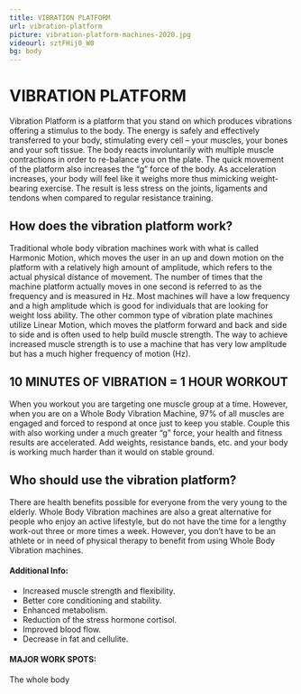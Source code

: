 ```yaml
---
title: VIBRATION PLATFORM
url: vibration-platform
picture: vibration-platform-machines-2020.jpg
videourl: sztFHij0_W0
bg: body
---
```


# VIBRATION PLATFORM

Vibration Platform is a platform that you stand on which produces vibrations offering a stimulus to the body. The energy is safely and effectively transferred to your body, stimulating every cell – your muscles, your bones and your soft tissue. The body reacts involuntarily with multiple muscle contractions in order to re-balance you on the plate.  The quick movement of the platform also increases the “g” force of the body. As acceleration increases, your body will feel like it weighs more thus mimicking weight-bearing exercise. The result is less stress on the joints, ligaments and tendons when compared to regular resistance training.


## How does the vibration platform work?

Traditional whole body vibration machines work with what is called Harmonic Motion, which moves the user in an up and down motion on the platform with a relatively high amount of amplitude, which refers to the actual physical distance of movement.  The number of times that the machine platform actually moves in one second is referred to as the frequency and is measured in Hz.  Most machines will have a low frequency and a high amplitude which is good for individuals that are looking for weight loss ability.
The other common type of vibration plate machines utilize Linear Motion, which moves the platform forward and back and side to side and is often used to help build muscle strength.  The way to achieve increased muscle strength is to use a machine that has very low amplitude but has a much higher frequency of motion (Hz).

## 10 MINUTES OF VIBRATION = 1 HOUR WORKOUT

When you workout you are targeting one muscle group at a time.  However, when you are on a Whole Body Vibration Machine, 97% of all muscles are engaged and forced to respond at once just to keep you stable.  Couple this with also working under a much greater “g” force, your health and fitness results are accelerated.  Add weights, resistance bands, etc. and your body is working much harder than it would on stable ground.

## Who should use the vibration platform?

There are health benefits possible for everyone from the very young to the elderly.  Whole Body Vibration machines are also a great alternative for people who enjoy an active lifestyle, but do not have the time for a lengthy work-out three or more times a week.  However, you don’t have to be an athlete or in need of physical therapy to benefit from using Whole Body Vibration machines.

#### Additional Info:
- Increased muscle strength and flexibility.
- Better core conditioning and stability. 
- Enhanced metabolism.
- Reduction of the stress hormone cortisol.
- Improved blood flow. 
- Decrease in fat and cellulite.

#### MAJOR WORK SPOTS:

The whole body
